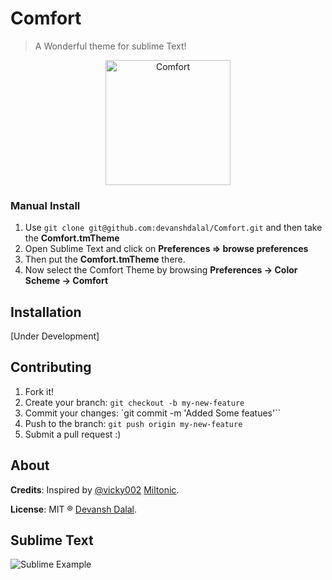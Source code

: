 # Comfort

> A Wonderful theme for sublime Text!

<p align="center">
   <img align="centre" src="https://raw.githubusercontent.com/vicky002/Milotic/master/images/Milotic.png" alt="Comfort" width="200px" height="200px"/>
</p>


<!-- ## Theme Under Development for

- [Vim](http://www.vim.org/)
- [Atom](https://atom.io/)
- [Xcode](https://developer.apple.com/xcode/)
- [Terminal.app](http://en.wikipedia.org/wiki/Terminal_%28OS_X%29)
- [XTerm](https://en.wikipedia.org/wiki/Xterm) and [iTerm](http://www.iterm2.com/). -->


<!-- ### Install using Package Control

If you are using [Package Control](https://sublime.wbond.net/), you can easily
install Milotic via the **Package Control: Install Package**. Search the package theme as
Milotic in the packages list. After this you should be able to select Milotic color scheme
by browsing **Preferences -> Color Scheme -> Milotic -> Milotic**

See Milotic in [package control web page](https://packagecontrol.io/packages/Milotic) -->


### Manual Install
1. Use `git clone git@github.com:devanshdalal/Comfort.git` and then take the **Comfort.tmTheme**
2. Open Sublime Text and click on **Preferences => browse preferences** 
3. Then put the **Comfort.tmTheme** there. 
4. Now select the Comfort Theme by browsing **Preferences -> Color Scheme -> Comfort**

## Installation

[Under Development]


## Contributing

1. Fork it!
2. Create your branch: `git checkout -b my-new-feature`
3. Commit your changes: `git commit -m 'Added Some featues'``
4. Push to the branch: 	`git push origin my-new-feature`
5. Submit a pull request :)

## About

**Credits**: Inspired by [@vicky002](https://github.com/vicky002) [Miltonic](https://github.com/vicky002/Milotic).

**License**: MIT ® [Devansh Dalal](https://github.com/vicky002/Milotic/blob/master/LICENSE).


## Sublime Text

![Sublime Example]()

